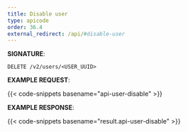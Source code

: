 ```yaml
---
title: Disable user
type: apicode
order: 36.4
external_redirect: /api/#disable-user
---
```


**SIGNATURE**:

`DELETE /v2/users/<USER_UUID>`

**EXAMPLE REQUEST**:

{{< code-snippets basename="api-user-disable" >}}

**EXAMPLE RESPONSE**:

{{< code-snippets basename="result.api-user-disable" >}}
